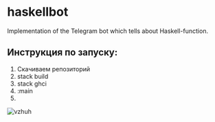 # haskellbot
Implementation of the Telegram bot which tells about Haskell-function.


## Инструкция по запуску:
1. Скачиваем репозиторий
2. stack build
3. stack ghci
4. :main
5. 
![vzhuh](ipic.su/img/img7/fs/vzhuh.1482187468.jpg)
